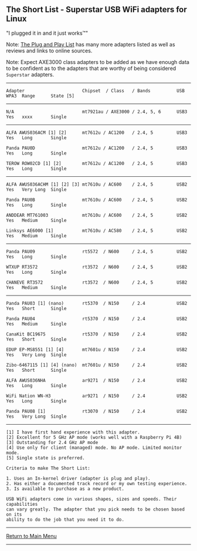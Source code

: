 ## The Short List - Superstar USB WiFi adapters for Linux

"I plugged it in and it just works™" 

Note: [The Plug and Play List](https://github.com/morrownr/USB-WiFi/blob/main/home/USB_WiFi_Adapters_that_are_supported_with_Linux_in-kernel_drivers.md) has many more adapters listed as well as reviews and links to online sources.

Note: Expect AXE3000 class adapters to be added as we have enough data to be confident as to
the adapters that are worthy of being considered `Superstar` adapters.

-----

```
Adapter                      Chipset  / Class   / Bands          USB  WPA3  Range      State [5]
```

-----

```
N/A                          mt7921au / AXE3000 / 2.4, 5, 6      USB3 Yes   xxxx       Single

```
-----

```
ALFA AWUS036ACM [1] [2]      mt7612u / AC1200   / 2.4, 5         USB3 Yes   Long       Single

Panda PAU0D                  mt7612u / AC1200   / 2.4, 5         USB3 Yes   Long       Single

TEROW ROW02CD [1] [2]        mt7612u / AC1200   / 2.4, 5         USB3 Yes   Long       Single

```

-----

```
ALFA AWUS036ACHM [1] [2] [3] mt7610u / AC600    / 2.4, 5         USB2 Yes   Very Long  Single

Panda PAU0B                  mt7610u / AC600    / 2.4, 5         USB2 Yes   Long       Single

ANDDEAR MT761003             mt7610u / AC600    / 2.4, 5         USB2 Yes   Medium     Single

Linksys AE6000 [1]           mt7610u / AC580    / 2.4, 5         USB2 Yes   Medium     Single

```

-----

```
Panda PAU09                  rt5572  / N600     / 2.4, 5         USB2 Yes   Long       Single

WTXUP RT3572                 rt3572  / N600     / 2.4, 5         USB2 Yes   Long       Single

CHANEVE RT3572               rt3572  / N600     / 2.4, 5         USB2 Yes   Medium     Single
```
-----

```
Panda PAU03 [1] (nano)       rt5370  / N150     / 2.4            USB2 Yes   Short      Single

Panda PAU04                  rt5370  / N150     / 2.4            USB2 Yes   Medium     Single

CanaKit BC19675              rt5370  / N150     / 2.4            USB2 Yes   Short      Single

EDUP EP-MS8551 [1] [4]       mt7601u / N150     / 2.4            USB2 Yes   Very Long  Single

Zibo-6467115 [1] [4] (nano)  mt7601u / N150     / 2.4            USB2 Yes   Short      Single

ALFA AWUS036NHA              ar9271  / N150     / 2.4            USB2 Yes   Long       Single

WiFi Nation WN-H3            ar9271  / N150     / 2.4            USB2 Yes   Long       Single

Panda PAU08 [1]              rt3070  / N150     / 2.4            USB2 Yes   Very Long  Single
```

-----

```
[1] I have first hand experience with this adapter.
[2] Excellent for 5 GHz AP mode (works well with a Raspberry Pi 4B)
[3] Outstanding for 2.4 GHz AP mode
[4] Use only for client (managed) mode. No AP mode. Limited monitor mode.
[5] Single state is preferred.

Criteria to make The Short List: 

1. Uses an In-kernel driver (adapter is plug and play).
2. Has either a documented track record or my own testing experience.
3. Is available to purchase as a new product.

USB WiFi adapters come in various shapes, sizes and speeds. Their capabilities
can vary greatly. The adapter that you pick needs to be chosen based on its
ability to do the job that you need it to do.
```

-----

[Return to Main Menu](https://github.com/morrownr/USB-WiFi)

-----
